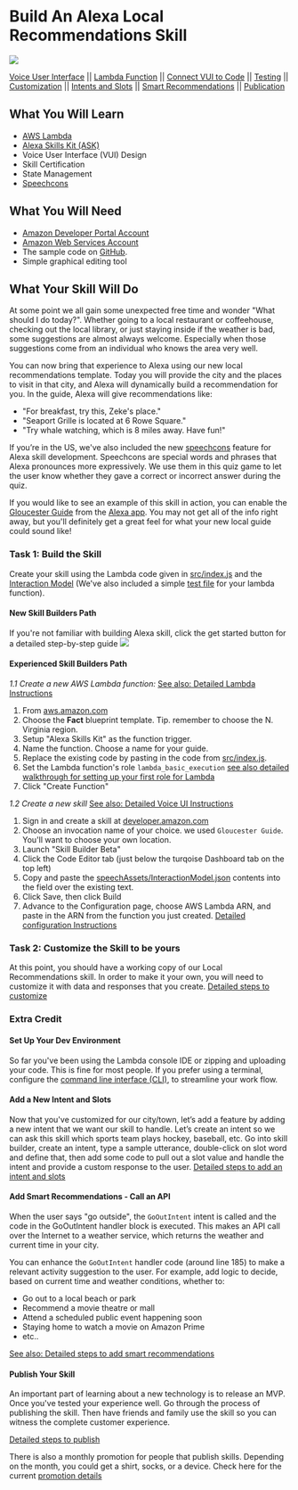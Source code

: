 # Build An Alexa Local Recommendations Skill
<img src="https://m.media-amazon.com/images/G/01/mobile-apps/dex/alexa/alexa-skills-kit/tutorials/quiz-game/header._TTH_.png" />

[Voice User Interface](/step-by-step/1-voice-user-interface.md) || [Lambda Function](/step-by-step/2-lambda-function.md) || [Connect VUI to Code](/step-by-step/3-connect-vui-to-code.md) || [Testing](/step-by-step/4-testing.md) || [Customization](/step-by-step/5-customization.md) || [Intents and Slots](/step-by-step/6-intents-slots.md) || [Smart Recommendations](/step-by-step/7-smart-recommendations.md) || [Publication](/step-by-step/10-publication.md)


<!--<a href="https://github.com/alexa/skill-sample-nodejs-quiz-game/blob/master/step-by-step/1-voice-user-interface.md"><img src="https://m.media-amazon.com/images/G/01/mobile-apps/dex/alexa/alexa-skills-kit/tutorials/navigation/1-off._TTH_.png" /></a><a href="https://github.com/alexa/skill-sample-nodejs-quiz-game/blob/master/step-by-step/2-lambda-function.md"><img src="https://m.media-amazon.com/images/G/01/mobile-apps/dex/alexa/alexa-skills-kit/tutorials/navigation/2-off._TTH_.png" /></a><a href="https://github.com/alexa/skill-sample-nodejs-quiz-game/blob/master/step-by-step/3-connect-vui-to-code.md"><img src="https://m.media-amazon.com/images/G/01/mobile-apps/dex/alexa/alexa-skills-kit/tutorials/navigation/3-off._TTH_.png" /></a><a href="https://github.com/alexa/skill-sample-nodejs-quiz-game/blob/master/step-by-step/4-testing.md"><img src="https://m.media-amazon.com/images/G/01/mobile-apps/dex/alexa/alexa-skills-kit/tutorials/navigation/4-off._TTH_.png" /></a><a href="https://github.com/alexa/skill-sample-nodejs-quiz-game/blob/master/step-by-step/5-customization.md"><img src="https://m.media-amazon.com/images/G/01/mobile-apps/dex/alexa/alexa-skills-kit/tutorials/navigation/5-off._TTH_.png" /></a><a href="https://github.com/alexa/skill-sample-nodejs-quiz-game/blob/master/step-by-step/10-publication.md"><img src="https://m.media-amazon.com/images/G/01/mobile-apps/dex/alexa/alexa-skills-kit/tutorials/navigation/6-off._TTH_.png" /></a>-->

## What You Will Learn
*  [AWS Lambda](http://aws.amazon.com/lambda)
*  [Alexa Skills Kit (ASK)](https://developer.amazon.com/alexa-skills-kit)
*  Voice User Interface (VUI) Design
*  Skill Certification
*  State Management
* [Speechcons](https://developer.amazon.com/public/solutions/alexa/alexa-skills-kit/docs/speechcon-reference)

## What You Will Need
*  [Amazon Developer Portal Account](http://developer.amazon.com)
*  [Amazon Web Services Account](http://aws.amazon.com/)
*  The sample code on [GitHub](#).
*  Simple graphical editing tool

## What Your Skill Will Do
At some point we all gain some unexpected free time and wonder "What should I do today?". Whether going to a local restaurant or coffeehouse, checking out the local library, or just staying inside if the weather is bad, some suggestions are almost always welcome. Especially when those suggestions come from an individual who knows the area very well.

You can now bring that experience to Alexa using our new local recommendations template. Today you will provide the city and the places to visit in that city, and Alexa will dynamically build a recommendation for you. In the guide, Alexa will give recommendations like:
*  "For breakfast, try this, Zeke's place."
*  "Seaport Grille is located at 6 Rowe Square."
*  "Try whale watching, which is 8 miles away. Have fun!"

If you’re in the US, we've also included the new [speechcons](https://developer.amazon.com/public/solutions/alexa/alexa-skills-kit/docs/speechcon-reference) feature for Alexa skill development. Speechcons are special words and phrases that Alexa pronounces more expressively. We use them in this quiz game to let the user know whether they gave a correct or incorrect answer during the quiz.

If you would like to see an example of this skill in action, you can enable the [Gloucester Guide](https://www.amazon.com/Robert-McCauley-Gloucester-Guide/dp/B0736QNPP1/ref=sr_1_5?s=digital-skills&ie=UTF8&qid=1501180976&sr=1-5&keywords=local+guide) from the [Alexa app](http://amazon.com/skills).  You may not get all of the info right away, but you'll definitely get a great feel for what your new local guide could sound like!

### Task 1: Build the Skill
Create your skill using the Lambda code given in [src/index.js](src/index.js) and the [Interaction Model](speechAssets/InteractionModel.json) (We've also included a simple [test file](test.json) for your lambda function).

#### New Skill Builders Path
If you're not familiar with building Alexa skill, click the get started button for a detailed step-by-step guide
<a href="/step-by-step/1-voice-user-interface.md"><img src="https://m.media-amazon.com/images/G/01/mobile-apps/dex/alexa/alexa-skills-kit/tutorials/general/buttons/button_get_started._TTH_.png" /></a>

#### Experienced Skill Builders Path

*1.1 Create a new AWS Lambda function:*
[See also: Detailed Lambda Instructions](step-by-step/2-lambda-function.md)
  1. From [aws.amazon.com](https://aws.amazon.com/)
  1. Choose the **Fact** blueprint template. Tip. remember to choose the N. Virginia region.
  1. Setup "Alexa Skills Kit" as the function trigger.
  1. Name the function. Choose a name for your guide.
  1. Replace the existing code by pasting in the code from [src/index.js](src/index.js).
  1. Set the Lambda function's role ```lambda_basic_execution``` [see also detailed walkthrough for setting up your first role for Lambda](lambda-role.md)
  1. Click "Create Function"

*1.2 Create a new skill*
[See also: Detailed Voice UI Instructions](step-by-step/1-voice-user-interface.md)
  1. Sign in and create a skill at [developer.amazon.com](https://developer.amazon.com/)
  1. Choose an invocation name of your choice. we used ```Gloucester Guide```. You'll want to choose your own location.
  1. Launch "Skill Builder Beta"
  1. Click the Code Editor tab (just below the turqoise Dashboard tab on the top left)
  1. Copy and paste the [speechAssets/InteractionModel.json](https://github.com/alexa/alexa-cookbook/blob/master/labs/LocalRecommendations/speech-assets/InteractionModel.json) contents into the field over the existing text.
  1. Click Save, then click Build
  1. Advance to the Configuration page, choose AWS Lambda ARN, and paste in the ARN from the function you just created. [Detailed configuration Instructions](step-by-step/3-connect-vui-to-code.md)

### Task 2: Customize the Skill to be yours
At this point, you should have a working copy of our Local Recommendations skill.  In order to make it your own, you will need to customize it with data and responses that you create.  [Detailed steps to customize](step-by-step/5-customization.md)

### Extra Credit

#### Set Up Your Dev Environment
So far you've been using the Lambda console IDE or zipping and uploading your code. This is fine for most people. If you prefer using a terminal, configure the [command line interface (CLI)](https://developer.amazon.com/blogs/post/Tx1UE9W1NQ0GYII/Publishing-Your-Skill-Code-to-Lambda-via-the-Command-Line-Interface), to streamline your work flow.

#### Add a New Intent and Slots
Now that you've customized for our city/town, let’s add a feature by adding a new intent that we want our skill to handle. Let’s create an intent so we can ask this skill which sports team plays hockey, baseball, etc. Go into skill builder, create an intent, type a sample utterance, double-click on slot word and define that, then add some code to pull out a slot value and handle the intent and provide a custom response to the user.
[Detailed steps to add an intent and slots](step-by-step/6-intents-slots.md)

#### Add Smart Recommendations - Call an API
When the user says "go outside", the ```GoOutIntent``` intent is called and the code in the GoOutIntent handler block is executed.
This makes an API call over the Internet to a weather service, which returns the weather and current time in your city.

You can enhance the ```GoOutIntent``` handler code (around line 185) to make a relevant activity suggestion to the user.
For example, add logic to decide, based on current time and weather conditions, whether to:
* Go out to a local beach or park
* Recommend a movie theatre or mall
* Attend a scheduled public event happening soon
* Staying home to watch a movie on Amazon Prime
* etc..

[See also: Detailed steps to add smart recommendations](step-by-step/6-intents-slots.md)

#### Publish Your Skill
An important part of learning about a new technology is to release an MVP. Once you've tested your experience well. Go through the process of publishing the skill. Then have friends and family use the skill so you can witness the complete customer experience.

[Detailed steps to publish](step-by-step/10-publication.md)

There is also a monthly promotion for people that publish skills. Depending on the month, you could get a shirt, socks, or a device. Check here for the current [promotion details](https://developer.amazon.com/alexa-skills-kit/alexa-developer-skill-promotion)

<img height="1" width="1" src="https://www.facebook.com/tr?id=1847448698846169&ev=PageView&noscript=1"/>
